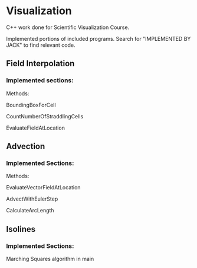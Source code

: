 # Visualization
C++ work done for Scientific Visualization Course.

Implemented portions of included programs. Search for "IMPLEMENTED BY JACK" to find relevant code.

## Field Interpolation

### Implemented sections:

Methods:

BoundingBoxForCell

CountNumberOfStraddlingCells

EvaluateFieldAtLocation 

## Advection

### Implemented Sections:

Methods:

EvaluateVectorFieldAtLocation

AdvectWithEulerStep

CalculateArcLength

## Isolines

### Implemented Sections:

Marching Squares algorithm in main



